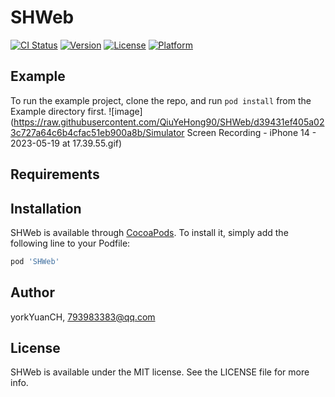 # SHWeb

[![CI Status](https://img.shields.io/travis/yorkYuanCH/SHWeb.svg?style=flat)](https://travis-ci.org/yorkYuanCH/SHWeb)
[![Version](https://img.shields.io/cocoapods/v/SHWeb.svg?style=flat)](https://cocoapods.org/pods/SHWeb)
[![License](https://img.shields.io/cocoapods/l/SHWeb.svg?style=flat)](https://cocoapods.org/pods/SHWeb)
[![Platform](https://img.shields.io/cocoapods/p/SHWeb.svg?style=flat)](https://cocoapods.org/pods/SHWeb)

## Example

To run the example project, clone the repo, and run `pod install` from the Example directory first.
![image](https://raw.githubusercontent.com/QiuYeHong90/SHWeb/d39431ef405a023c727a64c6b4cfac51eb900a8b/Simulator Screen Recording - iPhone 14 - 2023-05-19 at 17.39.55.gif)



## Requirements

## Installation


SHWeb is available through [CocoaPods](https://cocoapods.org). To install
it, simply add the following line to your Podfile:

```ruby
pod 'SHWeb'
```

## Author

yorkYuanCH, 793983383@qq.com

## License

SHWeb is available under the MIT license. See the LICENSE file for more info.
